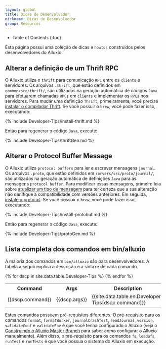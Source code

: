 ```yaml
---
layout: global
title: Dicas de Desenvolvedor
nickname: Dicas de Desenvolvedor
group: Resources
---
```


* Table of Contents
{:toc}

Esta página possui uma coleção de dicas e `howtos` construídos pelos desenvolvedores do Alluxio.

## Alterar a definição de um Thrift RPC

O Alluxio utiliza o `thrift` para comunicação `RPC` entre os `clients` e servidores. Os arquivos
`.thrift`, que estão definidos em `common/src/thrift/`, são utilizados na geração automática de
códigos `Java` para efetuarem chamadas `RPCs` em `clients` e implementar os `RPCs` nos servidores.
Para mudar uma definição `Thrift`, primeiramente, você precisa
[instalar o compilador Thrift](https://thrift.apache.org/docs/install/). Se você possuir o `brew`,
você pode fazer isso, executando:

{% include Developer-Tips/install-thrift.md %}

Então para regenerar o código `Java`, execute:

{% include Developer-Tips/thriftGen.md %}

## Alterar o Protocol Buffer Message

O Alluxio utiliza `protocol buffers` para ler e escrever mensagens `journal`. Os arquivos `.proto`,
que estão definidos em `servers/src/proto/journal/`, são utilizados na geração automática de
definições `Java` para as mensagens `protocol buffer`. Para modificar essas mensagens, primeiro
leia sobre [atualizar um tipo de mensagem](https://developers.google.com/protocol-buffers/docs/proto#updating)
para ter certeza que a sua alteração não danifique a compatibilidade com versões anteriores. Em
seguida,
[instale o protocol](https://github.com/google/protobuf#protocol-buffers---googles-data-interchange-format).
Se você possuir o `brew`, você pode fazer isso, executando:

{% include Developer-Tips/install-protobuf.md %}

Então para regenerar o código `Java`, execute:

{% include Developer-Tips/protoGen.md %}

## Lista completa dos comandos em bin/alluxio

A maioria dos comandos em `bin/alluxio` são para desenvolvedores. A tabela a seguir explica a descrição e
a sintaxe de cada comando.

<table class="table table-striped">
<tr><th>Command</th><th>Args</th><th>Description</th></tr>
</tr>
{% for dscp in site.data.table.Developer-Tips %}
<tr>
  <td>{{dscp.command}}</td>
  <td>{{dscp.args}}</td>
  <td>{{site.data.table.en.Developer-Tips[dscp.command]}}</td>
</tr>
{% endfor %}
</table>

Estes comandos possuem pré-requisitos diferentes. O pré-requisito para os comandos `format`, `formatWorker`,
`journalCrashTest`, `readJournal`, `version`, `validateConf` e `validateEnv` é que você tenha
configurado o Alluxio (veja o [Construindo o Alluxio Master Branch](Building-Alluxio-From-Source.html)
para saber como configurar o Alluxio manualmente). Além disso, o pré-requisito para os comandos `fs`,
`loadufs`, `runTest` e `runTests` é que você possua o sistema do Alluxio em execução.
